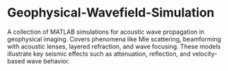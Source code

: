 # Geophysical-Wavefield-Simulation
A collection of MATLAB simulations for acoustic wave propagation in geophysical imaging. Covers phenomena like Mie scattering, beamforming with acoustic lenses, layered refraction, and wave focusing. These models illustrate key seismic effects such as attenuation, reflection, and velocity-based wave behavior.
